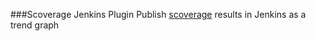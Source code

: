 ###Scoverage Jenkins Plugin
Publish [scoverage](http://scoverage.org) results in Jenkins as a trend graph
